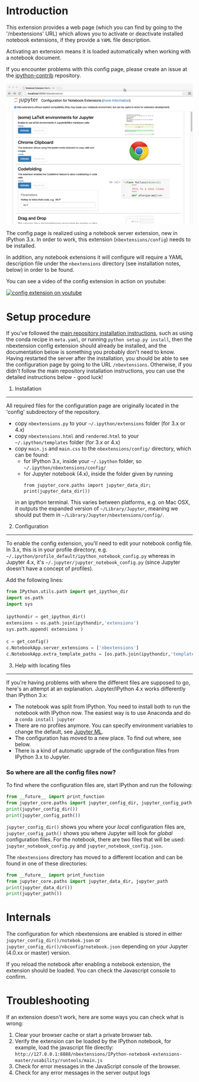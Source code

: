 Introduction
============

This extension provides a web page
(which you can find by going to the '/nbextensions' URL)
which allows you to activate or deactivate installed notebook extensions,
if they provide a `YAML` file description.

Activating an extension means it is loaded automatically when working with a
notebook document.

If you encounter problems with this config page, please create an issue at the
[ipython-contrib](https://github.com/ipython-contrib/IPython-notebook-extensions)
repository.

![](icon.png)

The config page is realized using a notebook server extension, new in IPython 3.x.
In order to work, this extension (`nbextensions/config`) needs to be installed.

In addition, any notebook extensions it will configure will require a YAML
description file under the `nbextensions` directory
(see installation notes, below) in order to be found.

You can see a video of the config extension in action on youtube:

[![config extension on youtube](https://i.ytimg.com/vi_webp/h9DEfxZSz2M/mqdefault.webp)](https://youtu.be/h9DEfxZSz2M)


Setup procedure
===============

If you've followed the
[main repository installation instructions](../../README.md), such as
using the conda recipe in `meta.yaml`,
or running `python setup.py install`,
then the nbextension config extension should already be installed, and the
documentation below is something you probably don't need to know.
Having restarted the server after the installation, you should be able to see
the configuration page by going to the URL `/nbextensions`.
Otherwise, if you didn't follow the main repository installation instructions,
you can use the detailed instructions below - good luck!


1. Installation
---------------

All required files for the configuration page are originally located in the
'config' subdirectory of the repository.
 * copy `nbextensions.py` to your `~/.ipython/extensions` folder (for 3.x or 4.x)
 * copy `nbextensions.html` and `rendermd.html` to your `~/.ipython/templates` folder (for 3.x or 4.x)
 * copy `main.js` and `main.css` to the `nbextensions/config/` directory, which can be found:
   * for IPython 3.x, inside your `~/.ipython` folder, so `~/.ipython/nbextensions/config/`
   * for Jupyter notebook (4.x), inside the folder given by running
     ```
     from jupyter_core.paths import jupyter_data_dir;
     print(jupyter_data_dir())
     ```
   in an ipython terminal. This varies between platforms, e.g. on Mac OSX,
   it outputs the expanded version of
   `~/Library/Jupyter`, meaning we should put them in
   `~/Library/Jupyter/nbextensions/config/`.


2. Configuration
----------------

To enable the config extension, you'll need to edit your notebook config file.
In 3.x, this is in your profile directory, e.g.
`~/.ipython/profile_default/ipython_notebook_config.py`
whereas in Jupyter 4.x, it's `~/.jupyter/jupyter_notebook_config.py`
(since Jupyter doesn't have a concept of profiles).

Add the following lines:

```Python
from IPython.utils.path import get_ipython_dir
import os.path
import sys

ipythondir = get_ipython_dir()
extensions = os.path.join(ipythondir,'extensions')
sys.path.append( extensions )

c = get_config()
c.NotebookApp.server_extensions = ['nbextensions']
c.NotebookApp.extra_template_paths = [os.path.join(ipythondir,'templates') ]
```


3. Help with locating files
---------------------------

If you're having problems with where the different files are supposed to go,
here's an attempt at an explanation.
Jupyter/IPython 4.x works differently than IPython 3.x:

* The notebook was split from IPython. You need to install both to run the
  notebook with IPython now.
  The easiest way is to use Anaconda and do a `conda install jupyter`
* There are no profiles anymore.
  You can specify environment variables to change the default, see
  [Jupyter ML](https://groups.google.com/forum/?utm_medium=email&utm_source=footer#!topic/jupyter/7q02jjksvFU).
* The configuration has moved to a new place. To find out where, see below.
* There is a kind of automatic upgrade of the configuration files from IPython 3.x to Jupyter.


### So where are all the config files now?
To find where the configuration files are, start IPython and run the following:

```Python
from __future__ import print_function
from jupyter_core.paths import jupyter_config_dir, jupyter_config_path
print(jupyter_config_dir())
print(jupyter_config_path())
```

`jupyter_config_dir()` shows you where your *local* configuration files are,
`jupyter_config_path()` shows you where Jupyter will look for *global* configuration files.
For the notebook, there are two files that will be used:
`jupyter_notebook_config.py` and `jupyter_notebook_config.json`.

The `nbextensions` directory has moved to a different location and can be found
in one of these directories:

```Python
from __future__ import print_function
from jupyter_core.paths import jupyter_data_dir, jupyter_path
print(jupyter_data_dir())
print(jupyter_path())
```


Internals
=========

The configuration for which nbextensions are enabled is stored in
either `jupyter_config_dir()/notebok.json`
or `jupyter_config_dir()/nbconfig/notebook.json`
depending on your Jupyter (4.0.xx or master) version.

If you reload the notebook after enabling a notebook extension, the extension
should be loaded. You can check the Javascript console to confirm.


Troubleshooting
===============

If an extension doesn't work, here are some ways you can check what is wrong:

1. Clear your browser cache or start a private browser tab.
2. Verify the extension can be loaded by the IPython notebook, for example,
   load the javascript file directly:
   `http://127.0.0.1:8888/nbextensions/IPython-notebook-extensions-master/usability/runtools/main.js`
3. Check for error messages in the JavaScript console of the browser.
4. Check for any error messages in the server output logs
